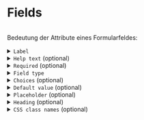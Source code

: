 # Fields

```{include} snippets/wiphint.md
```
Bedeutung der Attribute eines Formularfeldes:

<details>
<summary>
<code>Label</code>
</summary>

Feldname, wird über dem Eingabefeld dargestellt.

```{admonition} Feldnamen nicht nachträglich ändern
   :class: warning

   Feldnamen (`Label`) sollten nachträglich nicht mehr verändert werden, da sonst der Datenexport die Felder nicht mehr korrekt zuordnen kann.
```

</details>

<details>
<summary>
<code>Help text</code> (optional)
</summary>

Erläuterungstext - auch längere Text inkl. Links. Werden "gedimmt" unterhalb des Eingabefeldes dargestellt. Siehe auch `Placeholder`.

</details>

<details>
<summary>
<code>Required</code> (optional)
</summary>

Definiert, ob das Ausfüllen dieses Feldes für die Formularabsendung notwendig ist. Diese Felder werden im Formular automatisch mit einem `*` markiert.

</details>

<details>
<summary>
<code>Field type</code>
</summary>

Feldtyp.

</details>

<details>
<summary>
<code>Choices</code> (optional)
</summary>

Nur für Auswahlfelder (siehe Feldtyp) relevant. Definiert die Ausprägungen von Auswahlfeldern.

</details>

<details>
<summary>
<code>Default value</code> (optional)
</summary>

Standardwert, falls ein Feld nicht ausgefüllt wird.

</details>

<details>
<summary>
<code>Placeholder</code> (optional)
</summary>

Kurzer Hinweistext der im Eingabefeld dargestellt wird und verschwindet, sobald das Feld ausgefüllt wird. Ähnlich wie `Help text`.

</details>

<details>
<summary>
<code>Heading</code> (optional)
</summary>

Überschrift, die über dem entsprechenden Feld dargestellt wird. Kann z.B. genutzt werden, um größere Formulare zu unterteilen.

</details>

<details>
<summary>
<code>CSS class names</code> (optional)
</summary>

Eigene CSS-Klassen können hier, mit Leerzeichen getrennt, angegeben werden. Die meisten CSS-Klassen des verwendeten User-Interface-Frameworks [Bootstrap5](https://getbootstrap.com/docs/5.3/getting-started/introduction/) sollten unterstützt sein. Die CSS-Klasse(n) werden auf ein Container-Element des jeweiligen Feldes angewandt. 

Verwendungsmöglichkeiten (Auszug):

* Trennlinie vor dem Feld: `border-top pt-2 mt-2`
* Hervorheben des gesamten Feldes inkl. aller Attribute (Hilfetext etc.): `alert alert-info`

**Inline selects**

Sollen Radio-Buttons oder Checkboxen "inline" (in einer Zeile statt untereinander) dargestellt werden, kann die Klasse `to-form-check-inline` genutzt werden.

**Sekundäre Felder**

Über die CSS-Klasse `field-secondary` können Felder weniger prominent dargestellt werden (etwas kleiner Input-Bereich, Schriftfarbe zurückgenommen).

</details>
